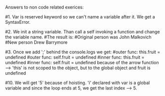 Answers to non code related exerices:

#1. Var is reserved keyword so we can't name a variable after it. We get a SyntaxError.

#2. We init a string variable. Than call a self invoking a function and change the variable name.
#The result is:
#Original person was John Malkovich
#New person Drew Barrymore

#3. Once we add ';' behind the console.logs we get:
#outer func: this.fruit = undefined
#outer func: self.fruit = undefined
#inner func: this.fruit = undefined
#inner func: self.fruit = undefined
because of the arrow function --> 'this' is not scoped to the object, but to the global object and fruit is undefined

#10. We will get '5' because of hoisting. 'i' declared with var is a global variable and since the loop ends at 5, we get the last index --> 5.
